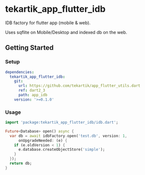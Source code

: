 # tekartik_app_flutter_idb

IDB factory for flutter app (mobile & web).

Uses sqflite on Mobile/Desktop and indexed db on the web.

## Getting Started

### Setup

```yaml
dependencies:
  tekartik_app_flutter_idb:
    git:
      url: https://github.com/tekartik/app_flutter_utils.dart
      ref: dart2_3
      path: app_idb
    version: '>=0.1.0'
```

### Usage

```dart
import 'package:tekartik_app_flutter_idb/idb.dart';

Future<Database> open() async {
  var db = await idbFactory.open('test.db', version: 1,
      onUpgradeNeeded: (e) {
    if (e.oldVersion < 1) {
      e.database.createObjectStore('simple');
    }
  });
  return db;
}
```